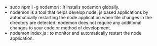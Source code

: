 - sudo npm i -g nodemon : It installs nodemon globally.
- nodemon is a tool that helps develop node. js based applications by automatically restarting the node application when file changes in the directory are detected. nodemon does not require any additional changes to your code or method of development.
- nodemon index.js : to monitor and automatically restart the node application.